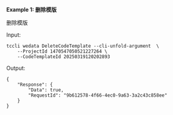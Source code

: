 **Example 1: 删除模版**

删除模版

Input: 

```
tccli wedata DeleteCodeTemplate --cli-unfold-argument  \
    --ProjectId 1470547050521227264 \
    --CodeTemplateId 20250319120202893
```

Output: 
```
{
    "Response": {
        "Data": true,
        "RequestId": "9b612578-4f66-4ec0-9a63-3a2c43c858ee"
    }
}
```

